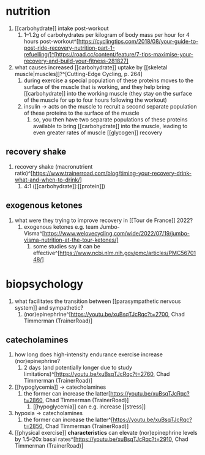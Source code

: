 # nutrition
1. [[carbohydrate]] intake post-workout
	1. 1–1.2g of carbohydrates per kilogram of body mass per hour for 4 hours post-workout^[https://cyclingtips.com/2018/08/your-guide-to-post-ride-recovery-nutrition-part-1-refuelling/]^[https://road.cc/content/feature/7-tips-maximise-your-recovery-and-build-your-fitness-281827]
2. what causes increased [[carbohydrate]] uptake by [[skeletal muscle|muscles]]?^[Cutting-Edge Cycling, p. 264]
	1. during exercise a special population of these proteins moves to the surface of the muscle that is working, and they help bring [[carbohydrate]] into the working muscle (they stay on the surface of the muscle for up to four hours following the workout)
	2. insulin → acts on the muscle to recruit a second separate population of these proteins to the surface of the muscle
		1. so, you then have two separate populations of these proteins available to bring [[carbohydrate]] into the muscle, leading to even greater rates of muscle [[glycogen]] recovery

## recovery shake
1. recovery shake (macronutrient ratio)^[https://www.trainerroad.com/blog/timing-your-recovery-drink-what-and-when-to-drink/]
	1. 4:1 ([[carbohydrate]]:[[protein]])

## exogenous ketones
1. what were they trying to improve recovery in [[Tour de France]] 2022?
	1. exogenous ketones e.g. team Jumbo-Visma^[https://www.welovecycling.com/wide/2022/07/19/jumbo-visma-nutrition-at-the-tour-ketones/]
		1. some studies say it can be effective^[https://www.ncbi.nlm.nih.gov/pmc/articles/PMC5670148/]

# biopsychology
1. what facilitates the transition between [[parasympathetic nervous system]] and sympathetic?
	1. (nor)epinephrine^[https://youtu.be/xuBsqTJcRqc?t=2700, Chad Timmerman (TrainerRoad)]

## catecholamines
1. how long does high-intensity endurance exercise increase (nor)epinephrine?
	1. 2 days (and potentially longer due to study limitations)^[https://youtu.be/xuBsqTJcRqc?t=2760, Chad Timmerman (TrainerRoad)]
2. [[hypoglycemia]] → catecholamines
	1. the former can increase the latter[https://youtu.be/xuBsqTJcRqc?t=2860, Chad Timmerman (TrainerRoad)]
		1. [[hypoglycemia]] can e.g. increase [[stress]]
3. hypoxia → catecholamines
	1. the former can increase the latter^[https://youtu.be/xuBsqTJcRqc?t=2850, Chad Timmerman (TrainerRoad)]
4. [[physical exercise]] **characteristics** can elevate (nor)epinephrine levels by 1.5–20x basal rates^[https://youtu.be/xuBsqTJcRqc?t=2910, Chad Timmerman (TrainerRoad)]